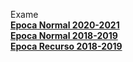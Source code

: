  Exame
\
**[Epoca Normal 2020-2021 ](https://github.com/eduardo-bento/Exame-2020-2021-P-Epoca-N)**
\
**[Epoca Normal 2018-2019 ](https://github.com/eduardo-bento/Exame-2018-2019-P-Epoca-N)**
\
**[Epoca Recurso 2018-2019 ](https://github.com/eduardo-bento/Exame-2018-2019-P-Epoca-R)**
